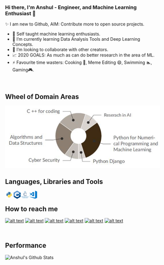 ### Hi there, I'm Anshul - Engineer, and Machine Learning Enthusiast 👋

✨ I am new to Github, AIM: Contribute more to open source projects.

- 🔭 Self taught machine learning enthusiasts.
- 🌱 I’m currently learning Data Analysis Tools and Deep Learning Concepts.
- 👯 I’m looking to collaborate with other creators.
- 📈 2020 GOALS: As much as can do better research in the area of ML.
- ⚡ Favourite time wasters: Cooking 🍕, Meme Editing 😄, Swimming 🏊, Gaming🎮.

<br />

## Wheel of Domain Areas
![](https://github.com/ansh37/ansh37/blob/master/wheel.JPG?raw=True)

## Languages, Libraries and Tools
<img align="left" alt="" width="26px" src="https://raw.githubusercontent.com/github/explore/80688e429a7d4ef2fca1e82350fe8e3517d3494d/topics/python/python.png" />
<img align="left" alt="" width="26px" src="https://raw.githubusercontent.com/github/explore/80688e429a7d4ef2fca1e82350fe8e3517d3494d/topics/cpp/cpp.png" />
<img align="left" alt="" width="26px" src="https://raw.githubusercontent.com/github/explore/80688e429a7d4ef2fca1e82350fe8e3517d3494d/topics/C/c.png" />
<img align="left" alt="" width="26px" src="https://raw.githubusercontent.com/github/explore/80688e429a7d4ef2fca1e82350fe8e3517d3494d/topics/visual-studio-code/visual-studio-code.png" />

<br />

## How to reach me

[![alt text][1.1]][1]
[![alt text][2.1]][2]
[![alt text][3.1]][3]
[![alt text][4.1]][4]
[![alt text][5.1]][5]
[![alt text][6.1]][6]


[1.1]: http://i.imgur.com/tXSoThF.png (twitter icon with padding)
[2.1]: https://github.com/paulrobertlloyd/socialmediaicons/blob/main/facebook-48x48.png
[3.1]: https://github.com/paulrobertlloyd/socialmediaicons/blob/main/linkedin-48x48.png
[4.1]: https://github.com/paulrobertlloyd/socialmediaicons/blob/main/instagram-48x48.png
[5.1]: https://github.com/paulrobertlloyd/socialmediaicons/blob/main/email-48x48.png
[6.1]: https://github.com/paulrobertlloyd/socialmediaicons/blob/main/stackoverflow-48x48.png

[1]: http://www.twitter.com/Anshulpandya37
[2]: http://www.facebook.com/anshul.pandaya
[3]: http://www.linkedin.com/anshul-pandya
[4]: http://www.instagram.com/anshul_pandya_
[5]: ansh.pandya.37@gmail.com
[6]: https://stackoverflow.com/users/7447236/anshul-pandya


<!-- Please don't remove this: Grab your social icons from https://github.com/carlsednaoui/gitsocial -->

<br />

## Performance
<img 
    align = "left"
    alt = "Anshul's Github Stats"
    src="https://github-readme-stats.vercel.app/api?username=ansh37&show_icons=true&hide_border=true"
    />
    

